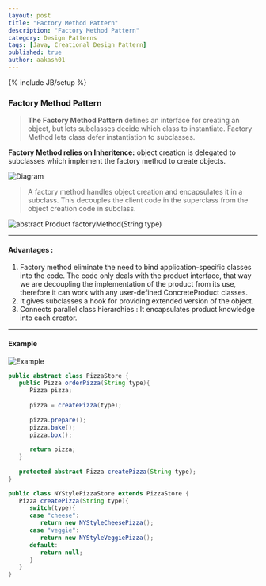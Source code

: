 ```yaml
---
layout: post
title: "Factory Method Pattern"
description: "Factory Method Pattern"
category: Design Patterns
tags: [Java, Creational Design Pattern]
published: true
author: aakash01
---
```

{% include JB/setup %}

### Factory Method Pattern

> **The Factory Method Pattern** defines an interface for creating an object, but lets subclasses decide which class to instantiate. 
Factory Method lets class defer instantiation to subclasses.

**Factory Method relies on Inheritence:** object creation is delegated to subclasses which implement the factory method to create objects. 

![Diagram]({{http://aakash01.github.io}}/assets/images/design_patterns/factorymethod_pattern.PNG)

> A factory method handles object creation and encapsulates it in a subclass. This decouples the client code in the superclass from the object creation code in subclass.

![abstract Product factoryMethod(String type)]({{http://aakash01.github.io}}/assets/images/design_patterns/factory_method.png)

----------------------------

#### Advantages : 
1. Factory method eliminate the need to bind application-specific classes into the code. The code only deals with the product interface, 
that way we are decoupling the implementation of the product from its use, therefore it can work with any user-defined ConcreteProduct classes.
2. It gives subclasses a hook for providing extended version of the object. 
3. Connects parallel class hierarchies : It encapsulates product knowledge into each creator. 

-----------------------------
    
####   Example

![Example]({{http://aakash01.github.io}}/assets/images/design_patterns/factorymethod_pattern_example.PNG)


``` java
public abstract class PizzaStore {
   public Pizza orderPizza(String type){
      Pizza pizza;
      
      pizza = createPizza(type);
      
      pizza.prepare();
      pizza.bake();
      pizza.box();
      
      return pizza;
   }
   
   protected abstract Pizza createPizza(String type);
}
```
``` java
public class NYStylePizzaStore extends PizzaStore {
   Pizza createPizza(String type){
      switch(type){
      case "cheese":
         return new NYStyleCheesePizza();
      case "veggie":
         return new NYStyleVeggiePizza();
      default:
         return null;
      }
   }
}
```



